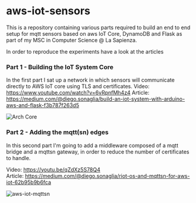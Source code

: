 # aws-iot-sensors
This is a repository containing various parts required to build an end to end setup for mqtt sensors based on aws IoT Core, DynamoDB and Flask as part of my MSC in Computer Science @ La Sapienza.

In order to reproduce the experiments have a look at the articles

### Part 1 - Building the IoT System Core
In the first part I sat up a network in which sensors will communicate directly to AWS IoT core using TLS and certificates.
Video:  https://www.youtube.com/watch?v=6vRpnfMh4z4
Article: https://medium.com/@diego.sonaglia/build-an-iot-system-with-arduino-aws-and-flask-f3b787f263d5   

![Arch Core](https://di3go-article-images.s3.eu-central-1.amazonaws.com/uPic/aws-iot-core.png)

### Part 2 - Adding the mqtt(sn) edges
In this second part I'm going to add a middleware composed of a mqtt bridge and a mqttsn gateway, in order to reduce the number of certificates to handle.

Video: https://youtu.be/qZdXz5S78Q4   
Article: https://medium.com/@diego.sonaglia/riot-os-and-mqttsn-for-aws-iot-62b95b9b6fca    

![aws-iot-mqttsn](https://di3go-article-images.s3.eu-central-1.amazonaws.com/uPic/aws-iot-mqttsn.png)